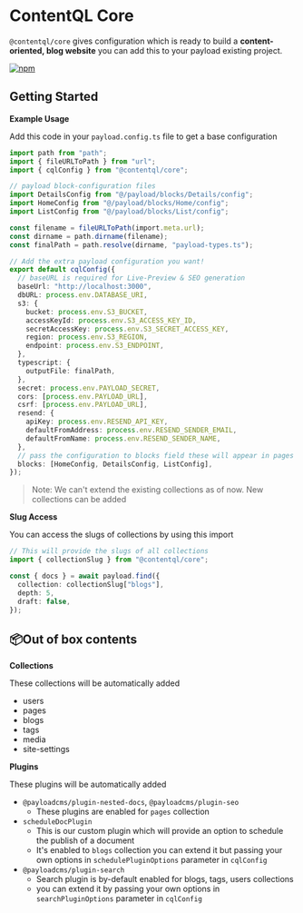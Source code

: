 # ContentQL Core

`@contentql/core` gives configuration which is ready to build a **content-oriented, blog website** you can add this to your payload existing project.

<a href="https://www.npmjs.com/package/@contentql/core"><img alt="npm" src="https://img.shields.io/npm/v/@contentql/core?style=flat-square" /></a>

## Getting Started

**Example Usage**

Add this code in your `payload.config.ts` file to get a base configuration

```ts
import path from "path";
import { fileURLToPath } from "url";
import { cqlConfig } from "@contentql/core";

// payload block-configuration files
import DetailsConfig from "@/payload/blocks/Details/config";
import HomeConfig from "@/payload/blocks/Home/config";
import ListConfig from "@/payload/blocks/List/config";

const filename = fileURLToPath(import.meta.url);
const dirname = path.dirname(filename);
const finalPath = path.resolve(dirname, "payload-types.ts");

// Add the extra payload configuration you want!
export default cqlConfig({
  // baseURL is required for Live-Preview & SEO generation
  baseUrl: "http://localhost:3000",
  dbURL: process.env.DATABASE_URI,
  s3: {
    bucket: process.env.S3_BUCKET,
    accessKeyId: process.env.S3_ACCESS_KEY_ID,
    secretAccessKey: process.env.S3_SECRET_ACCESS_KEY,
    region: process.env.S3_REGION,
    endpoint: process.env.S3_ENDPOINT,
  },
  typescript: {
    outputFile: finalPath,
  },
  secret: process.env.PAYLOAD_SECRET,
  cors: [process.env.PAYLOAD_URL],
  csrf: [process.env.PAYLOAD_URL],
  resend: {
    apiKey: process.env.RESEND_API_KEY,
    defaultFromAddress: process.env.RESEND_SENDER_EMAIL,
    defaultFromName: process.env.RESEND_SENDER_NAME,
  },
  // pass the configuration to blocks field these will appear in pages collection in admin panel
  blocks: [HomeConfig, DetailsConfig, ListConfig],
});
```

> Note: We can't extend the existing collections as of now. New collections can be added

**Slug Access**

You can access the slugs of collections by using this import

```ts
// This will provide the slugs of all collections
import { collectionSlug } from "@contentql/core";

const { docs } = await payload.find({
  collection: collectionSlug["blogs"],
  depth: 5,
  draft: false,
});
```

## 📦Out of box contents

**Collections**

These collections will be automatically added

- users
- pages
- blogs
- tags
- media
- site-settings

**Plugins**

These plugins will be automatically added

- `@payloadcms/plugin-nested-docs`, `@payloadcms/plugin-seo`
  - These plugins are enabled for `pages` collection
- `scheduleDocPlugin`
  - This is our custom plugin which will provide an option to schedule the publish of a document
  - It's enabled to `blogs` collection you can extend it but passing your own options in `schedulePluginOptions` parameter in `cqlConfig`
- `@payloadcms/plugin-search`
  - Search plugin is by-default enabled for blogs, tags, users collections
  - you can extend it by passing your own options in `searchPluginOptions` parameter in `cqlConfig`
